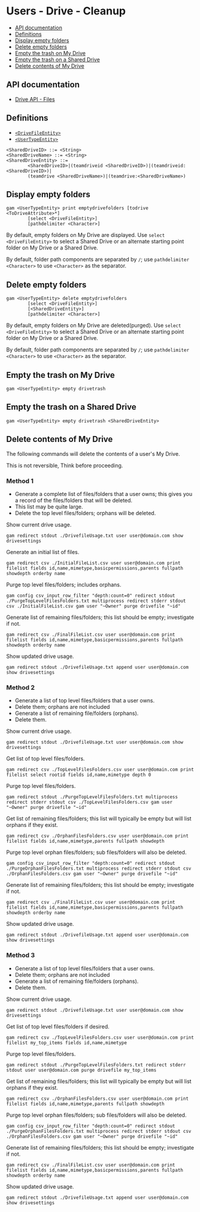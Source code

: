 # Users - Drive - Cleanup
- [API documentation](#api-documentation)
- [Definitions](#definitions)
- [Display empty folders](#display-empty-folders)
- [Delete empty folders](#delete-empty-folders)
- [Empty the trash on My Drive](#empty-the-trash-on-my-drive)
- [Empty the trash on a Shared Drive](#empty-the-trash-on-a-shared-drive)
- [Delete contents of My Drive](#delete-contents-of-my-drive)

## API documentation
* [Drive API - Files](https://developers.google.com/drive/v3/reference/files)

## Definitions
* [`<DriveFileEntity>`](Drive-File-Selection)
* [`<UserTypeEntity>`](Collections-of-Users)

```
<SharedDriveID> ::= <String>
<SharedDriveName> ::= <String>
<SharedDriveEntity> ::=
        <SharedDriveID>|(teamdriveid <SharedDriveID>)|(teamdriveid:<SharedDriveID>)|
        (teamdrive <SharedDriveName>)|(teamdrive:<SharedDriveName>)
```
## Display empty folders
```
gam <UserTypeEntity> print emptydrivefolders [todrive <ToDriveAttribute>*]
        [select <DriveFileEntity>]
        [pathdelimiter <Character>]
```
By default, empty folders on My Drive are displayed. Use `select <DriveFileEntity>`
to select a Shared Drive or an alternate starting point folder on My Drive or a Shared Drive.

By default, folder path components are separated by `/`; use `pathdelimiter <Character>` to use `<Character>` as the separator.

## Delete empty folders
```
gam <UserTypeEntity> delete emptydrivefolders
        [select <DriveFileEntity>]
        [<SharedDriveEntity>]
        [pathdelimiter <Character>]
```
By default, empty folders on My Drive are deleted(purged). Use `select <DriveFileEntity>`
to select a Shared Drive or an alternate starting point folder on My Drive or a Shared Drive.

By default, folder path components are separated by `/`; use `pathdelimiter <Character>` to use `<Character>` as the separator.

## Empty the trash on My Drive
```
gam <UserTypeEntity> empty drivetrash
```
## Empty the trash on a Shared Drive
```
gam <UserTypeEntity> empty drivetrash <SharedDriveEntity>
```
## Delete contents of My Drive

The following commands will delete the contents of a user's My Drive.

This is not reversible, Think before proceeding.

### Method 1
* Generate a complete list of files/folders that a user owns; this gives you a record of the files/folders that will be deleted. 
* This list may be quite large.
* Delete the top level files/folders; orphans will be deleted.

Show current drive usage.
```
gam redirect stdout ./DrivefileUsage.txt user user@domain.com show drivesettings
```
Generate an initial list of files.
```
gam redirect csv ./InitialFileList.csv user user@domain.com print filelist fields id,name,mimetype,basicpermissions,parents fullpath showdepth orderby name
```
Purge top level files/folders; includes orphans.
```
gam config csv_input_row_filter "depth:count=0" redirect stdout ./PurgeTopLevelFilesFolders.txt multiprocess redirect stderr stdout csv ./InitialFileList.csv gam user "~Owner" purge drivefile "~id"
```
Generate list of remaining files/folders; this list should be empty; investigate if not.
```
gam redirect csv ./FinalFileList.csv user user@domain.com print filelist fields id,name,mimetype,basicpermissions,parents fullpath showdepth orderby name
```
Show updated drive usage.
```
gam redirect stdout ./DrivefileUsage.txt append user user@domain.com show drivesettings
```
### Method 2
* Generate a list of top level files/folders that a user owns.
* Delete them; orphans are not included
* Generate a list of remaining file/folders (orphans).
* Delete them.

Show current drive usage.
```
gam redirect stdout ./DrivefileUsage.txt user user@domain.com show drivesettings
```
Get list of top level files/folders.
```
gam redirect csv ./TopLevelFilesFolders.csv user user@domain.com print filelist select rootid fields id,name,mimetype depth 0
```

Purge top level files/folders.
```
gam redirect stdout ./PurgeTopLevelFilesFolders.txt multiprocess redirect stderr stdout csv ./TopLevelFilesFolders.csv gam user "~Owner" purge drivefile "~id"
```
Get list of remaining files/folders; this list will typically be empty but will list orphans if they exist.
```
gam redirect csv ./OrphanFilesFolders.csv user user@domain.com print filelist fields id,name,mimetype,parents fullpath showdepth
```
Purge top level orphan files/folders; sub files/folders will also be deleted.
```
gam config csv_input_row_filter "depth:count=0" redirect stdout ./PurgeOrphanFilesFolders.txt multiprocess redirect stderr stdout csv ./OrphanFilesFolders.csv gam user "~Owner" purge drivefile "~id"
```
Generate list of remaining files/folders; this list should be empty; investigate if not.
```
gam redirect csv ./FinalFileList.csv user user@domain.com print filelist fields id,name,mimetype,basicpermissions,parents fullpath showdepth orderby name
```
Show updated drive usage.
```
gam redirect stdout ./DrivefileUsage.txt append user user@domain.com show drivesettings
```
### Method 3
* Generate a list of top level files/folders that a user owns.
* Delete them; orphans are not included
* Generate a list of remaining file/folders (orphans).
* Delete them.

Show current drive usage.
```
gam redirect stdout ./DrivefileUsage.txt user user@domain.com show drivesettings
```
Get list of top level files/folders if desired.
```
gam redirect csv ./TopLevelFilesFolders.csv user user@domain.com print filelist my_top_items fields id,name,mimetype
```
Purge top level files/folders.
```
gam redirect stdout ./PurgeTopLevelFilesFolders.txt redirect stderr stdout user user@domain.com purge drivefile my_top_items
```
Get list of remaining files/folders; this list will typically be empty but will list orphans if they exist.
```
gam redirect csv ./OrphanFilesFolders.csv user user@domain.com print filelist fields id,name,mimetype,parents fullpath showdepth
```
Purge top level orphan files/folders; sub files/folders will also be deleted.
```
gam config csv_input_row_filter "depth:count=0" redirect stdout ./PurgeOrphanFilesFolders.txt multiprocess redirect stderr stdout csv ./OrphanFilesFolders.csv gam user "~Owner" purge drivefile "~id"
```
Generate list of remaining files/folders; this list should be empty; investigate if not.
```
gam redirect csv ./FinalFileList.csv user user@domain.com print filelist fields id,name,mimetype,basicpermissions,parents fullpath showdepth orderby name
```
Show updated drive usage.
```
gam redirect stdout ./DrivefileUsage.txt append user user@domain.com show drivesettings
```
